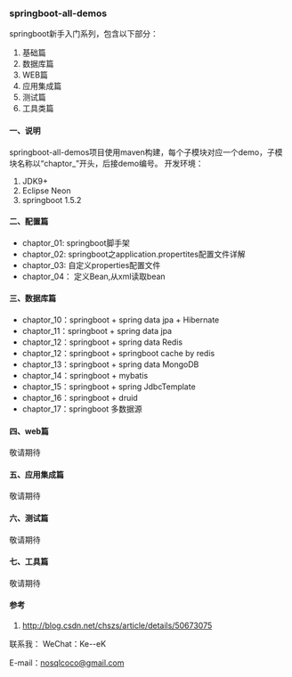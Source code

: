 ### springboot-all-demos

springboot新手入门系列，包含以下部分：
1. 基础篇
2. 数据库篇
3. WEB篇
4. 应用集成篇
5. 测试篇
6. 工具类篇

#### 一、说明
springboot-all-demos项目使用maven构建，每个子模块对应一个demo，子模块名称以“chaptor_”开头，后接demo编号。
开发环境：
1. JDK9+
2. Eclipse Neon
3. springboot 1.5.2

#### 二、配置篇
- chaptor_01: springboot脚手架
- chaptor_02: springboot之application.propertites配置文件详解
- chaptor_03: 自定义properties配置文件
- chaptor_04： 定义Bean,从xml读取bean

#### 三、数据库篇
- chaptor_10：springboot + spring data jpa + Hibernate
- chaptor_11：springboot + spring data jpa
- chaptor_12：springboot + spring data Redis
- chaptor_12：springboot + springboot cache by redis
- chaptor_13：springboot + spring data MongoDB
- chaptor_14：springboot + mybatis
- chaptor_15：springboot + spring JdbcTemplate
- chaptor_16：springboot + druid
- chaptor_17：springboot 多数据源

#### 四、web篇
敬请期待

#### 五、应用集成篇
敬请期待

#### 六、测试篇
敬请期待

#### 七、工具篇
敬请期待


#### 参考
1. http://blog.csdn.net/chszs/article/details/50673075

联系我：
WeChat：Ke--eK

E-mail：nosqlcoco@gmail.com

